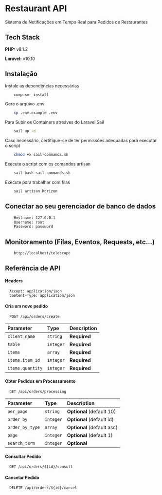 # Restaurant API

Sistema de Notificações em Tempo Real para Pedidos de Restaurantes

## Tech Stack

**PHP:** v8.1.2

**Laravel:** v10.10

## Instalação

Instale as dependências necessárias

```bash
    composer install
```

Gere o arquivo .env

```bash
    cp .env.example .env
```

Para Subir os Containers atreáves do Laravel Sail

```bash
    sail up -d
```

Caso necessário, certifique-se de ter permissões adequadas para executar o script

```bash
    chmod +x sail-commands.sh
```

Execute o script com os comandos artisan

```bash
    sail bash sail-commands.sh
```

Execute para trabalhar com filas

```bash
    sail artisan horizon
```

## Conectar ao seu gerenciador de banco de dados

```bash
    Hostname: 127.0.0.1
    Username: root
    Password: password
```

## Monitoramento (Filas, Eventos, Requests, etc...)

```bash
    http://localhost/telescope
```

## Referência de API

#### Headers

```:
  Accept: application/json
  Content-Type: application/json
```

#### Cria um novo pedido

```http
  POST /api/orders/create
```

| Parameter        | Type      | Description  |
| :--------------- | :-------- | :----------- |
| `client_name`    | `string`  | **Required** |
| `table`          | `integer` | **Required** |
| `items`          | `array`   | **Required** |
| `items.item_id`  | `integer` | **Required** |
| `items.quantity` | `integer` | **Required** |

#### Obter Pedidos em Processamento

```http
  GET /api/orders/processing
```

| Parameter       | Type      | Description                |
| :-------------- | :-------- | :------------------------- |
| `per_page`      | `string`  | **Optional** (default 10)  |
| `order_by`      | `integer` | **Optional** (default id)  |
| `order_by_type` | `array`   | **Optional** (default asc) |
| `page`          | `integer` | **Optional** (default 1)   |
| `search_term`   | `integer` | **Optional**               |

#### Consultar Pedido

```http
  GET /api/orders/${id}/consult
```

#### Cancelar Pedido

```http
  DELETE /api/orders/${id}/cancel
```
